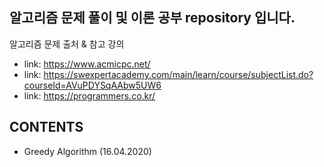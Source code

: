 ## 알고리즘 문제 풀이 및 이론 공부 repository 입니다.


알고리즘 문제 출처 & 참고 강의
* link: <https://www.acmicpc.net/>
* link: <https://swexpertacademy.com/main/learn/course/subjectList.do?courseId=AVuPDYSqAAbw5UW6>
* link: <https://programmers.co.kr/>



## CONTENTS
* Greedy Algorithm (16.04.2020)
